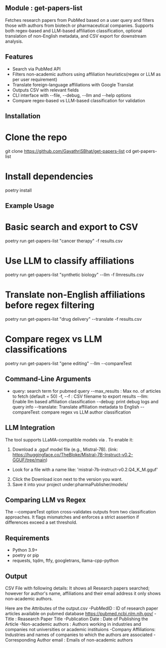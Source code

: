## Module : get-papers-list

Fetches research papers from PubMed based on a user query and filters those with authors from biotech or pharmaceutical companies.
Supports both regex-based and LLM-based affiliation classification, optional translation of non-English metadata, and CSV export for downstream analysis.

## Features

- Search via PubMed API
- Filters non-academic authors using affiliation heuristics(regex or LLM as per user requirement)
- Translate foreign-language affiliations with Google Translat
- Outputs CSV with relevant fields
- CLI interface with --file, --debug, --llm and --help options
- Compare regex-based vs LLM-based classification for validation

## Installation

# Clone the repo
git clone https://github.com/GayathriSBhat/get-papers-list
cd get-papers-list

# Install dependencies
poetry install 

## Example Usage
# Basic search and export to CSV
poetry run get-papers-list "cancer therapy" -f results.csv

# Use LLM to classify affiliations
poetry run get-papers-list "synthetic biology" --llm -f llmresults.csv

# Translate non-English affiliations before regex filtering
poetry run get-papers-list "drug delivery" --translate -f results.csv

# Compare regex vs LLM classifications
poetry run get-papers-list "gene editing" --llm --compareTest

## Command-Line Arguments
- query: search term for pubmed query
--max_results : Max no. of articles to fetch (default = 50)
-f, --f : CSV filename to export results
--llm: Enable llm based affiliation classification
--debug: print debug logs and query info
--translate: Translate affiliation metadata to English
--compareTest: compare regex vs LLM author classification

## LLM Integration

The tool supports LLaMA-compatible models via .
To enable it:
1) Download a .gguf model file (e.g., Mistral-7B). 
(link: https://huggingface.co/TheBloke/Mistral-7B-Instruct-v0.2-GGUF/tree/main)
- Look for a file with a name like: 'mistral-7b-instruct-v0.2.Q4_K_M.gguf'
2) Click the Download icon next to the version you want.
3) Save it into your project under:pharmaPublisher/models/

## Comparing LLM vs Regex
The --compareTest option cross-validates outputs from two classification approaches.
It flags mismatches and enforces a strict assertion if differences exceed a set threshold.

## Requirements
- Python 3.9+
- poetry or pip
- requests, tqdm, ftfy, googletrans, llama-cpp-python

## Output
CSV File with following details: 
It shows all Research papers searched; however for author's name, affiliations and their email address it only shows non-academic authors.

Here are the Attributes of the output.csv
-PubMedID : ID of research paper articles available on pubmed database https://pubmed.ncbi.nlm.nih.gov/ 
-Title : Reasearch Paper Title
-Publication Date : Date of Publishing the  Article
-Non-academic authors : Authors working in industries and companies not universities or academic instituions
-Company Affiliations: Industries and names of companies to which the authors are associated
-Corresponding Author email : Emails of non-academic authors



